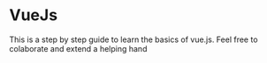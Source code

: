 # VueJs
This is a step by step guide to learn the basics of vue.js. Feel free to colaborate and extend a helping hand
